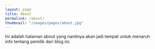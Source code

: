```yaml
---
layout: page
title: About
permalink: /about/
thumbnail: "/images/pages/about.jpg"
---
```


Ini adalah halaman about yang nantinya akan jadi tempat untuk menaruh info tentang pemilik dari blog ini.
